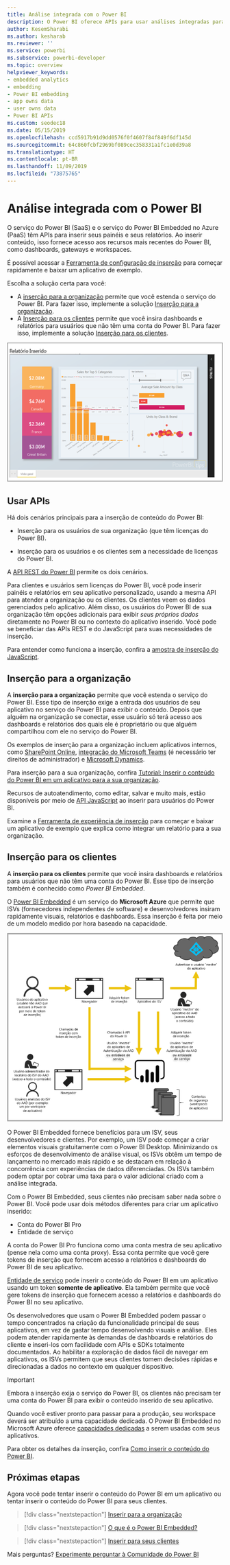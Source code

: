 ```yaml
---
title: Análise integrada com o Power BI
description: O Power BI oferece APIs para usar análises integradas para seus dashboards e relatórios nos aplicativos. Saiba mais sobre a integração com o Power BI em ambientes de PaaS e SaaS usando software de análise integrada, ferramentas de análise integrada ou ferramentas de business intelligence inseridas.
author: KesemSharabi
ms.author: kesharab
ms.reviewer: ''
ms.service: powerbi
ms.subservice: powerbi-developer
ms.topic: overview
helpviewer_keywords:
- embedded analytics
- embedding
- Power BI embedding
- app owns data
- user owns data
- Power BI APIs
ms.custom: seodec18
ms.date: 05/15/2019
ms.openlocfilehash: ccd5917b91d9dd0576f0f4607f84f849f6df145d
ms.sourcegitcommit: 64c860fcbf2969bf089cec358331a1fc1e0d39a8
ms.translationtype: HT
ms.contentlocale: pt-BR
ms.lasthandoff: 11/09/2019
ms.locfileid: "73875765"
---
```

# <a name="embedded-analytics-with-power-bi"></a>Análise integrada com o Power BI

O serviço do Power BI (SaaS) e o serviço do Power BI Embedded no Azure (PaaS) têm APIs para inserir seus painéis e seus relatórios. Ao inserir conteúdo, isso fornece acesso aos recursos mais recentes do Power BI, como dashboards, gateways e workspaces.

É possível acessar a [Ferramenta de configuração de inserção](https://aka.ms/embedsetup) para começar rapidamente e baixar um aplicativo de exemplo.

Escolha a solução certa para você:

* A [inserção para a organização](embedding.md#embedding-for-your-organization) permite que você estenda o serviço do Power BI. Para fazer isso, implemente a solução [Inserção para a organização](https://aka.ms/embedsetup/UserOwnsData).
* A [Inserção para os clientes](embedding.md#embedding-for-your-customers) permite que você insira dashboards e relatórios para usuários que não têm uma conta do Power BI. Para fazer isso, implemente a solução [Inserção para os clientes](https://aka.ms/embedsetup/AppOwnsData).

![Exemplo de PBIE](media/what-can-you-do/what-can-you-do-02.png)

## <a name="use-apis"></a>Usar APIs

Há dois cenários principais para a inserção de conteúdo do Power BI:
- Inserção para os usuários de sua organização (que têm licenças do Power BI). 
 
- Inserção para os usuários e os clientes sem a necessidade de licenças do Power BI. 

A [API REST do Power BI](https://docs.microsoft.com/rest/api/power-bi/) permite os dois cenários.

Para clientes e usuários sem licenças do Power BI, você pode inserir painéis e relatórios em seu aplicativo personalizado, usando a mesma API para atender a organização ou os clientes. Os clientes veem os dados gerenciados pelo aplicativo. Além disso, os usuários do Power BI de sua organização têm opções adicionais para exibir *seus próprios dados* diretamente no Power BI ou no contexto do aplicativo inserido. Você pode se beneficiar das APIs REST e do JavaScript para suas necessidades de inserção.

Para entender como funciona a inserção, confira a [amostra de inserção do JavaScript](https://microsoft.github.io/PowerBI-JavaScript/demo/).

## <a name="embedding-for-your-organization"></a>Inserção para a organização

A **inserção para a organização** permite que você estenda o serviço do Power BI. Esse tipo de inserção exige a entrada dos usuários de seu aplicativo no serviço do Power BI para exibir o conteúdo. Depois que alguém na organização se conectar, esse usuário só terá acesso aos dashboards e relatórios dos quais ele é proprietário ou que alguém compartilhou com ele no serviço do Power BI.

Os exemplos de inserção para a organização incluem aplicativos internos, como [SharePoint Online](https://powerbi.microsoft.com/blog/integrate-power-bi-reports-in-sharepoint-online/), [integração do Microsoft Teams](https://powerbi.microsoft.com/blog/power-bi-teams-up-with-microsoft-teams/) (é necessário ter direitos de administrador) e [Microsoft Dynamics](https://docs.microsoft.com/dynamics365/customer-engagement/basics/add-edit-power-bi-visualizations-dashboard).

Para inserção para a sua organização, confira [Tutorial: Inserir o conteúdo do Power BI em um aplicativo para a sua organização](embed-sample-for-your-organization.md).

Recursos de autoatendimento, como editar, salvar e muito mais, estão disponíveis por meio de [API JavaScript](https://github.com/Microsoft/PowerBI-JavaScript) ao inserir para usuários do Power BI.

Examine a [Ferramenta de experiência de inserção](https://aka.ms/embedsetup/UserOwnsData) para começar e baixar um aplicativo de exemplo que explica como integrar um relatório para a sua organização.

## <a name="embedding-for-your-customers"></a>Inserção para os clientes

A **inserção para os clientes** permite que você insira dashboards e relatórios para usuários que não têm uma conta do Power BI. Esse tipo de inserção também é conhecido como *Power BI Embedded*.

O [Power BI Embedded](azure-pbie-what-is-power-bi-embedded.md) é um serviço do **Microsoft Azure** que permite que ISVs (fornecedores independentes de software) e desenvolvedores insiram rapidamente visuais, relatórios e dashboards. Essa inserção é feita por meio de um modelo medido por hora baseado na capacidade.

![Fluxo de inserção ao inserir para os clientes](media/embedding/powerbi-embed-flow.png)

O Power BI Embedded fornece benefícios para um ISV, seus desenvolvedores e clientes. Por exemplo, um ISV pode começar a criar elementos visuais gratuitamente com o Power BI Desktop. Minimizando os esforços de desenvolvimento de análise visual, os ISVs obtêm um tempo de lançamento no mercado mais rápido e se destacam em relação à concorrência com experiências de dados diferenciadas. Os ISVs também podem optar por cobrar uma taxa para o valor adicional criado com a análise integrada.

Com o Power BI Embedded, seus clientes não precisam saber nada sobre o Power BI. Você pode usar dois métodos diferentes para criar um aplicativo inserido:
- Conta do Power BI Pro 
- Entidade de serviço 

A conta do Power BI Pro funciona como uma conta mestra de seu aplicativo (pense nela como uma conta proxy). Essa conta permite que você gere tokens de inserção que fornecem acesso a relatórios e dashboards do Power BI de seu aplicativo.

[Entidade de serviço](embed-service-principal.md) pode inserir o conteúdo do Power BI em um aplicativo usando um token **somente de aplicativo**. Ela também permite que você gere tokens de inserção que fornecem acesso a relatórios e dashboards do Power BI no seu aplicativo.

Os desenvolvedores que usam o Power BI Embedded podem passar o tempo concentrados na criação da funcionalidade principal de seus aplicativos, em vez de gastar tempo desenvolvendo visuais e análise. Eles podem atender rapidamente às demandas de dashboards e relatórios do cliente e inseri-los com facilidade com APIs e SDKs totalmente documentados. Ao habilitar a exploração de dados fácil de navegar em aplicativos, os ISVs permitem que seus clientes tomem decisões rápidas e direcionadas a dados no contexto em qualquer dispositivo.

> [!IMPORTANT]
> Embora a inserção exija o serviço do Power BI, os clientes não precisam ter uma conta do Power BI para exibir o conteúdo inserido de seu aplicativo. 

Quando você estiver pronto para passar para a produção, seu workspace deverá ser atribuído a uma capacidade dedicada. O Power BI Embedded no Microsoft Azure oferece [capacidades dedicadas](azure-pbie-create-capacity.md) a serem usadas com seus aplicativos.

Para obter os detalhes da inserção, confira [Como inserir o conteúdo do Power BI](embed-sample-for-customers.md).

## <a name="next-steps"></a>Próximas etapas

Agora você pode tentar inserir o conteúdo do Power BI em um aplicativo ou tentar inserir o conteúdo do Power BI para seus clientes.

> [!div class="nextstepaction"]
> [Inserir para a organização](embed-sample-for-your-organization.md)

> [!div class="nextstepaction"]
> [O que é o Power BI Embedded?](azure-pbie-what-is-power-bi-embedded.md)

> [!div class="nextstepaction"]
>[Inserir para seus clientes](embed-sample-for-customers.md)

Mais perguntas? [Experimente perguntar à Comunidade do Power BI](https://community.powerbi.com/)
